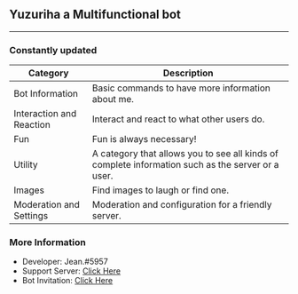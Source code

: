 ## Yuzuriha a Multifunctional bot
___
### Constantly updated

Category | Description
------------ | -------------
Bot Information | Basic commands to have more information about me.
Interaction and Reaction | Interact and react to what other users do.
Fun | Fun is always necessary!
Utility | A category that allows you to see all kinds of complete information such as the server or a user.
Images | Find images to laugh or find one.
Moderation and Settings | Moderation and configuration for a friendly server.

### More Information
- Developer: Jean.#5957
- Support Server: [Click Here](https://discord.gg/kW5USCJ)
- Bot Invitation: [Click Here](https://discord.com/api/oauth2/authorize?client_id=579509977069256704&permissions=8&scope=bot)
